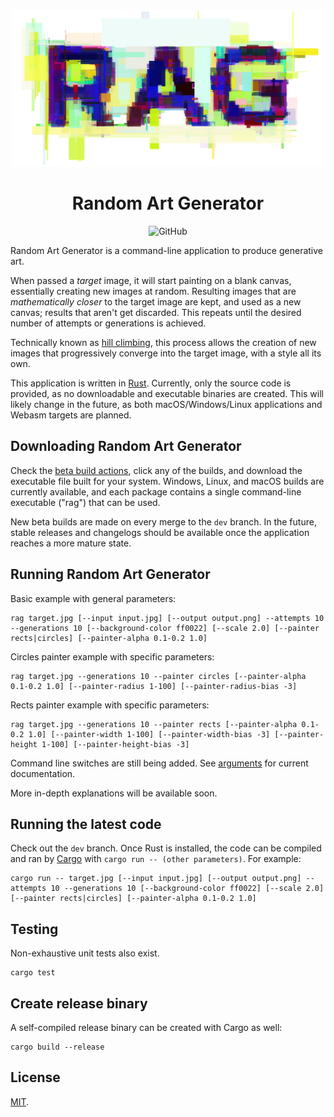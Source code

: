 <div align="center"><img width="500" height="250" src="docs/logo.png" alt="Random Art Generator">

# Random Art Generator

![GitHub](https://img.shields.io/github/license/zeh/random-art-generator)
</div>

Random Art Generator is a command-line application to produce generative art.

When passed a _target_ image, it will start painting on a blank canvas, essentially creating new images at random. Resulting images that are _mathematically closer_ to the target image are kept, and used as a new canvas; results that aren't get discarded. This repeats until the desired number of attempts or generations is achieved.

Technically known as [hill climbing](https://en.wikipedia.org/wiki/Hill_climbing), this process allows the creation of new images that progressively converge into the target image, with a style all its own.

This application is written in [Rust](https://www.rust-lang.org/). Currently, only the source code is provided, as no downloadable and executable binaries are created. This will likely change in the future, as both macOS/Windows/Linux applications and Webasm targets are planned.

## Downloading Random Art Generator

Check the [beta build actions](https://github.com/zeh/random-art-generator/actions?query=workflow%3A%22Beta+release%22+is%3Asuccess), click any of the builds, and download the executable file built for your system. Windows, Linux, and macOS builds are currently available, and each package contains a single command-line executable ("rag") that can be used.

New beta builds are made on every merge to the `dev` branch. In the future, stable releases and changelogs should be available once the application reaches a more mature state.

## Running Random Art Generator

Basic example with general parameters:

```shell
rag target.jpg [--input input.jpg] [--output output.png] --attempts 10 --generations 10 [--background-color ff0022] [--scale 2.0] [--painter rects|circles] [--painter-alpha 0.1-0.2 1.0]
```

Circles painter example with specific parameters:

```shell
rag target.jpg --generations 10 --painter circles [--painter-alpha 0.1-0.2 1.0] [--painter-radius 1-100] [--painter-radius-bias -3]
```

Rects painter example with specific parameters:

```shell
rag target.jpg --generations 10 --painter rects [--painter-alpha 0.1-0.2 1.0] [--painter-width 1-100] [--painter-width-bias -3] [--painter-height 1-100] [--painter-height-bias -3]
```

Command line switches are still being added. See [arguments](docs/arguments.md) for current documentation.

More in-depth explanations will be available soon.

## Running the latest code

Check out the `dev` branch. Once Rust is installed, the code can be compiled and ran by [Cargo](https://doc.rust-lang.org/cargo/getting-started/installation.html) with `cargo run -- (other parameters)`. For example:

```shell
cargo run -- target.jpg [--input input.jpg] [--output output.png] --attempts 10 --generations 10 [--background-color ff0022] [--scale 2.0] [--painter rects|circles] [--painter-alpha 0.1-0.2 1.0]
```

## Testing

Non-exhaustive unit tests also exist.

```shell
cargo test
```

## Create release binary

A self-compiled release binary can be created with Cargo as well:

```shell
cargo build --release
```

## License

[MIT](LICENSE).

